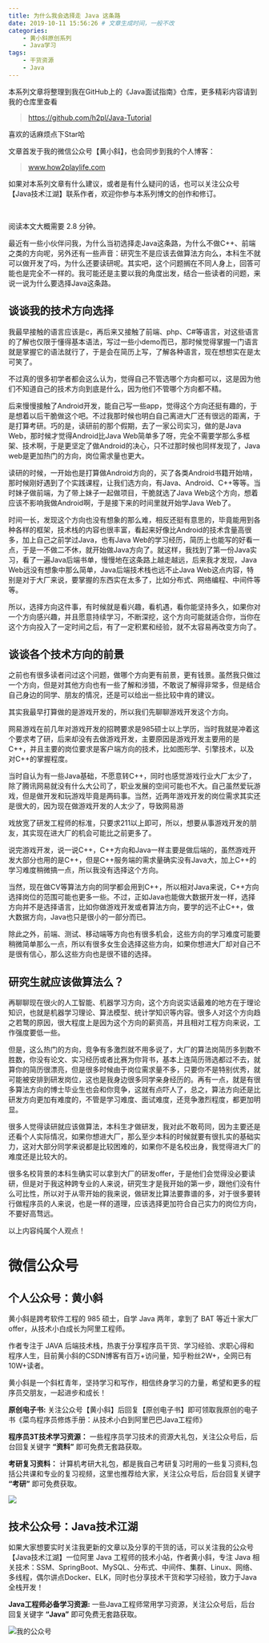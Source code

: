 ```yaml
---
title: 为什么我会选择走 Java 这条路
date: 2019-10-11 15:56:26 # 文章生成时间，一般不改
categories:
    - 黄小斜原创系列
    - Java学习
tags:
    - 干货资源
    - Java
---
```


本系列文章将整理到我在GitHub上的《Java面试指南》仓库，更多精彩内容请到我的仓库里查看

> https://github.com/h2pl/Java-Tutorial

喜欢的话麻烦点下Star哈

文章首发于我的微信公众号【黄小斜】，也会同步到我的个人博客：

> www.how2playlife.com

如果对本系列文章有什么建议，或者是有什么疑问的话，也可以关注公众号【Java技术江湖】联系作者，欢迎你参与本系列博文的创作和修订。

<!-- more -->​

阅读本文大概需要 2.8 分钟。

最近有一些小伙伴问我，为什么当初选择走Java这条路，为什么不做C++、前端之类的方向呢，另外还有一些声音：研究生不是应该去做算法方向么，本科生不就可以做开发了吗，为什么还要读研呢。其实吧，这个问题搁在不同人身上，回答可能也是完全不一样的。我可能还是主要以我的角度出发，结合一些读者的问题，来说一说为什么要选择Java这条路。

## 谈谈我的技术方向选择

我最早接触的语言应该是c，再后来又接触了前端、php、C#等语言，对这些语言的了解也仅限于懂得基本语法，写过一些小demo而已，那时候觉得掌握一门语言就是掌握它的语法就行了，于是会在简历上写，了解各种语言，现在想想实在是太可笑了。

不过真的很多初学者都会这么认为，觉得自己不管选哪个方向都可以，这是因为他们不知道自己的技术方向到底是什么，因为他们不管哪个方向都不精。

后来慢慢接触了Android开发，能自己写一些app，觉得这个方向还挺有趣的，于是想着以后干脆做这个吧。不过我那时候也明白自己离进大厂还有很远的距离，于是打算考研。巧的是，读研前的那个假期，去了一家公司实习，做的是Java Web，那时候才觉得Android比Java Web简单多了呀，完全不需要学那么多框架、技术啊，于是更坚定了做Android的决心，只不过那时候也同样发现了，Java web是更加热门的方向，岗位需求量也更大。

读研的时候，一开始也是打算做Android方向的，买了各类Android书籍开始啃，那时候刚好遇到了个实践课程，让我们选方向，有Java、Android、C++等等。当时妹子做前端，为了带上妹子一起做项目，干脆就选了Java Web这个方向，想着应该不影响我做Android啊，于是接下来的时间里就开始学Java Web了。

时间一长，发现这个方向也没有想象的那么难，相反还挺有意思的，毕竟能用到各种各样的框架，技术栈的内容也很丰富，看起来好像比Android的技术含量高很多，加上自己之前学过Java，也有Java Web的学习经历，简历上也能写的好看一点，于是一不做二不休，就开始做Java方向了。就这样，我找到了第一份Java实习，看了一遍Java后端书单，慢慢地在这条路上越走越远，后来我才发现，Java Web远没有想象中那么简单，Java后端技术栈也远不止Java Web这点内容，特别是对于大厂来说，要掌握的东西实在太多了，比如分布式、网络编程、中间件等等。

所以，选择方向这件事，有时候就是看兴趣，看机遇，看你能坚持多久，如果你对一个方向感兴趣，并且愿意持续学习，不断深挖，这个方向可能就适合你，当你在这个方向投入了一定时间之后，有了一定积累和经验，就不太容易再改变方向了。

## 谈谈各个技术方向的前景

之前也有很多读者问过这个问题，做哪个方向更有前景，更有钱景。虽然我只做过一个方向，但是对其他方向也有一些了解和涉猎，不敢说了解得非常多，但是结合自己身边的同学、朋友的情况，还是可以给出一些比较中肯的建议。

其实我最早打算做的是游戏开发的，所以我们先聊聊游戏开发这个方向。

网易游戏在前几年对游戏开发的招聘要求是985硕士以上学历，当时我就是冲着这个要求考了研，后来却没有去做游戏开发，主要原因是游戏开发主要用的是C++，并且主要的岗位要求是客户端方向的技术，比如图形学、引擎技术，以及对C++的掌握程度。

当时自认为有一些Java基础，不愿意转C++，同时也感觉游戏行业大厂太少了，除了腾讯网易就没有什么大公司了，职业发展的空间可能也不大。自己虽然爱玩游戏，但是做开发和玩游戏毕竟是两码事。当然，近两年游戏开发的岗位需求其实还是很大的，因为现在做游戏开发的人太少了，导致网易游

戏放宽了研发工程师的标准，只要求211以上即可，所以，想要从事游戏开发的朋友，其实现在进大厂的机会可能比之前更多了。

说完游戏开发，说一说C++，C++方向和Java一样主要是做后端的，虽然游戏开发大部分也用的是C++，但是C++服务端的需求量确实没有Java大，加上C++的学习难度稍微搞一点，所以我没有选择这个方向。

当然，现在做CV等算法方向的同学都会用到C++，所以相对Java来说，C++方向选择岗位的范围可能也更多一些。不过，正如Java也能做大数据开发一样，选择方向并不是选择语言，比如你做游戏开发或者算法方向，要学的远不止C++，做大数据方向，Java也只是很小的一部分而已。

除此之外，前端、测试、移动端等方向也有很多机会，这些方向的学习难度可能要稍微简单那么一点，所以有很多女生会选择这些方向，如果你想进大厂却对自己不是很有信心，那么这些方向也是很不错的选择。

## 研究生就应该做算法么？

再聊聊现在很火的人工智能、机器学习方向，这个方向说实话最难的地方在于理论知识，也就是机器学习理论、算法模型、统计学知识等内容。很多人对这个方向趋之若鹜的原因，很大程度上是因为这个方向的薪资高，并且相对工程方向来说，工作强度要低一些。

但是，这么热门的方向，竞争有多激烈就不用多说了，大厂的算法岗简历多到数不胜数，你没有论文、实习经历或者比赛为你背书，基本上连简历筛选都过不去，就算你的简历很漂亮，但是很多时候由于岗位需求量不多，只要你不是特别优秀，就可能被安排到研发岗位，这也是我身边很多同学亲身经历的。再有一点，就是有很多算法方向的博士毕业生也会和你竞争，这就有点吓人了，总之，算法方向还是比研发方向更加有难度的，不管是学习难度、面试难度，还竞争激烈程度，都更加明显。

很多人觉得读研就应该做算法，本科生才做研发，我对此不敢苟同，因为主要还是还看个人实际情况，如果你想进大厂，那么至少本科的时候就要有很扎实的基础实力，这对大部分同学来说都是比较困难的，如果你不是名校出身，我觉得进大厂的难度还是比较大的。

很多名校背景的本科生确实可以拿到大厂的研发offer，于是他们会觉得没必要读研，但是对于我这种跨专业的人来说，研究生才是我开始的第一步，跟他们没有什么可比性，所以对于从零开始的我来说，做研发比算法要靠谱的多，对于很多要转行做程序员的人来说，也是一样的道理，应该选择更加符合自己实力的岗位方向，不要好高骛远。

以上内容纯属个人观点！


# 微信公众号

## 个人公众号：黄小斜

黄小斜是跨考软件工程的 985 硕士，自学 Java 两年，拿到了 BAT 等近十家大厂 offer，从技术小白成长为阿里工程师。

作者专注于 JAVA 后端技术栈，热衷于分享程序员干货、学习经验、求职心得和程序人生，目前黄小斜的CSDN博客有百万+访问量，知乎粉丝2W+，全网已有10W+读者。

黄小斜是一个斜杠青年，坚持学习和写作，相信终身学习的力量，希望和更多的程序员交朋友，一起进步和成长！

**原创电子书:**
关注公众号【黄小斜】后回复【原创电子书】即可领取我原创的电子书《菜鸟程序员修炼手册：从技术小白到阿里巴巴Java工程师》

**程序员3T技术学习资源：** 一些程序员学习技术的资源大礼包，关注公众号后，后台回复关键字 **“资料”** 即可免费无套路获取。	

**考研复习资料：** 
计算机考研大礼包，都是我自己考研复习时用的一些复习资料,包括公共课和专业的复习视频，这里也推荐给大家，关注公众号后，后台回复关键字 **“考研”** 即可免费获取。	

![](https://img-blog.csdnimg.cn/20190829222750556.jpg)


## 技术公众号：Java技术江湖

如果大家想要实时关注我更新的文章以及分享的干货的话，可以关注我的公众号【Java技术江湖】一位阿里 Java 工程师的技术小站，作者黄小斜，专注 Java 相关技术：SSM、SpringBoot、MySQL、分布式、中间件、集群、Linux、网络、多线程，偶尔讲点Docker、ELK，同时也分享技术干货和学习经验，致力于Java全栈开发！

**Java工程师必备学习资源:** 一些Java工程师常用学习资源，关注公众号后，后台回复关键字 **“Java”** 即可免费无套路获取。

![我的公众号](https://img-blog.csdnimg.cn/20190805090108984.jpg)
